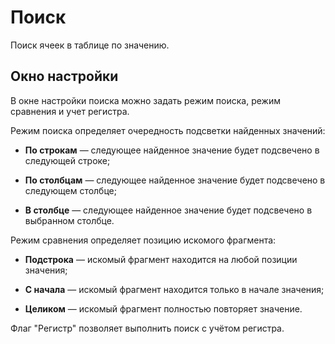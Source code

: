 # Поиск

Поиск ячеек в таблице по значению.

## Окно настройки

В окне настройки поиска можно задать режим поиска, режим сравнения и учет регистра.

Режим поиска определяет очередность подсветки найденных значений:

* **По строкам** — следующее найденное значение будет подсвечено в следующей строке;

* **По столбцам** — следующее найденное значение будет подсвечено в следующем столбце;

* **В столбце** — следующее найденное значение будет подсвечено в выбранном столбце.

Режим сравнения определяет позицию искомого фрагмента:

* **Подстрока** — искомый фрагмент находится на любой позиции значения;

* **С начала** — искомый фрагмент находится только в начале значения;

* **Целиком** — искомый фрагмент полностью повторяет значение.

Флаг "Регистр" позволяет выполнить поиск с учётом регистра.
